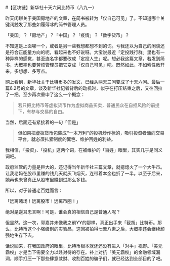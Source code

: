 #【区块链】新华社十天六问比特币（八九一）

昨天闲聊关于美国房地产的文章，在简书被转为「仅自己可见」了。不知道哪个关键词触发了那些如履薄冰的简书管理人员。

「美国」？「房地产」？「中国」？「疫情」？「数字货币」？

不知道是上面哪一个，或者是另一些我想都想不到的词。亏我还以为自己的闲谈还是符合正能量方向的呢，看起来也不好说呀。大宝说最近「定投践行群」里也有一种异样的感觉，甚至连名字都要改成「定投人生」呢。想必我这篇文章，若发到简书，大概率也要劳烦管理员把它变成「仅自己可见」吧。既然如此，不如索性敞开来，多想想、多写点。

网上看到，新华社关于比特币多的发文，已经从两天三问变成了十天六问。最后一篇6.2号的文章，谈及新华社记者背后的动机时，似乎在打压结束之后，又往回拉了一把。至少再次重申了这么一个概念：

> 若只把比特币等虚拟货币作为虚拟商品买卖，普通民众在自担风险的前提下，有参与交易的自由。

当然，后面还有紧接着的一句「但是」

> **但如果把虚拟货币包装成“一本万利”的投机炒作标的，吸引投资者涌向交易平台，就必须扎紧制度的篱笆、维护百姓的利益。**　　

我相信，「投资」、「投机」这两个词，在被维护的「百姓」眼里，其实几乎是同义词吧。

政府监管的力量是巨大的，还记得当年新华社三篇文章，就摁熄火了一个大牛市。让我老妈在股市里赚的钱几天就灰飞烟灭，连带着本金也折了一半。以至于后来，她再也未曾真正从股市里赚到过那么多钱。

所以，对于普通老百姓而言：

「远离赌场！远离股市！远离币圈！」

绝对是逆耳忠言啊！可是，谁会真的相信自己是普通人呢？

但显然，这一次，郭嘉并未像我之前YY的那样，真正出手来「截胡」比特币。那么，比特币这个小强级别的实验品，这回被拍得七晕八素之后，大概率还会继续顽强地生存下去。

话说回来，在我国政府的眼里，比特币根本就还还没有进入「对手」视野。「美元霸权」才是当下需要全力以赴对待的存在。补上对抗「美元霸权」的金融领域漏洞，顺手打压一下那些肆意敛财、收割百姓的骗子们，就已经达到全部目的了吧。

